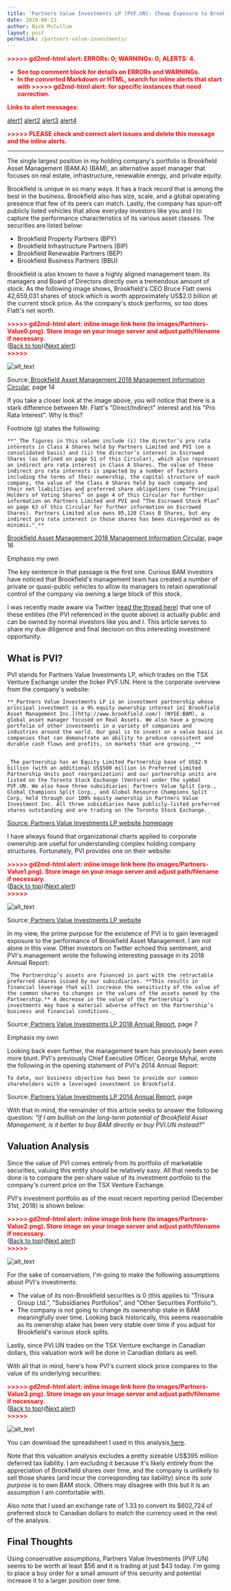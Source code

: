 ```yaml
---
title: 'Partners Value Investments LP (PVF.UN): Cheap Exposure to Brookfield Asset Management'
date: 2019-06-13
author: Nick McCullum
layout: post
permalink: /partners-value-investments/
---
```


<p style="color: red; font-weight: bold">>>>>>  gd2md-html alert:  ERRORs: 0; WARNINGs: 0; ALERTS: 4.</p>
<ul style="color: red; font-weight: bold"><li>See top comment block for details on ERRORs and WARNINGs. <li>In the converted Markdown or HTML, search for inline alerts that start with >>>>>  gd2md-html alert:  for specific instances that need correction.</ul>

<p style="color: red; font-weight: bold">Links to alert messages:</p><a href="#gdcalert1">alert1</a>
<a href="#gdcalert2">alert2</a>
<a href="#gdcalert3">alert3</a>
<a href="#gdcalert4">alert4</a>

<p style="color: red; font-weight: bold">>>>>> PLEASE check and correct alert issues and delete this message and the inline alerts.<hr></p>


The single largest position in my holding company's portfolio is Brookfield Asset Management (BAM.A) (BAM), an alternative asset manager that focuses on real estate, infrastructure, renewable energy, and private equity.

Brookfield is unique in so many ways. It has a track record that is among the best in the business. Brookfield also has size, scale, and a global operating presence that few of its peers can match. Lastly, the company has spun-off publicly listed vehicles that allow everyday investors like you and I to capture the performance characteristics of its various asset classes. The securities are listed below:



*   Brookfield Property Partners (BPY)
*   Brookfield Infrastructure Partners (BIP)
*   Brookfield Renewable Partners (BEP)
*   Brookfield Business Partners (BBU)

Brookfield is also known to have a highly aligned management team. Its managers and Board of Directors directly own a tremendous amount of stock. As the following image shows, Brookfield's CEO Bruce Flatt owns 42,659,031 shares of stock which is worth approximately US$2.0 billion at the current stock price. As the company's stock performs, so too does Flatt's net worth.



<p id="gdcalert1" ><span style="color: red; font-weight: bold">>>>>>  gd2md-html alert: inline image link here (to images/Partners-Value0.png). Store image on your image server and adjust path/filename if necessary. </span><br>(<a href="#">Back to top</a>)(<a href="#gdcalert2">Next alert</a>)<br><span style="color: red; font-weight: bold">>>>>> </span></p>


![alt_text](images/Partners-Value0.png "image_tooltip")


Source:[ Brookfield Asset Management 2018 Management Information Circular](https://bam.brookfield.com/~/media/Files/B/BrookField-BAM-IR-V2/management-information-circular/bam-information-circular-2018-final-english.pdf), page 14

If you take a closer look at the image above, you will notice that there is a stark difference between Mr. Flatt's "Direct/Indirect" interest and his "Pro Rata Interest". Why is this?

Footnote (g) states the following:


    **"_The figures in this column include (i) the director’s pro rata interests in Class A Shares held by Partners Limited and PVI (on a consolidated basis) and (ii) the director’s interest in Escrowed Shares (as defined on page 51 of this Circular), which also represent an indirect pro rata interest in Class A Shares. The value of these indirect pro rata interests is impacted by a number of factors including the terms of their ownership, the capital structure of each company, the value of the Class A Shares held by each company and their net liabilities and preferred share obligations (see “Principal Holders of Voting Shares” on page 4 of this Circular for further information on Partners Limited and PVI and “The Escrowed Stock Plan” on page 63 of this Circular for further information on Escrowed Shares). Partners Limited also owns 85,120 Class B Shares, but any indirect pro rata interest in those shares has been disregarded as de minimis."_**

[Brookfield Asset Management 2018 Management Information Circular](https://bam.brookfield.com/~/media/Files/B/BrookField-BAM-IR-V2/management-information-circular/bam-information-circular-2018-final-english.pdf), page 16

Emphasis my own

The key sentence in that passage is the first one. Curious BAM investors have noticed that Brookfield's management team has created a number of private or quasi-public vehicles to allow its managers to retain operational control of the company via owning a large block of this stock.

I was recently made aware via Twitter ([read the thread here](https://twitter.com/kylerhasson/status/1116571110999379968)) that one of these entities (the PVI referenced in the quote above) is actually public and can be owned by normal investors like you and I. This article serves to share my due diligence and final decision on this interesting investment opportunity.


## **What is PVI?**

PVI stands for Partners Value Investments LP, which trades on the TSX Venture Exchange under the ticker PVF.UN. Here is the corporate overview from the company's website:


    **_Partners Value Investments LP is an investment partnership whose principal investment is a 9% equity ownership interest in[ Brookfield Asset Management Inc.](http://www.brookfield.com/) (NYSE:BAM), a global asset manager focused on Real Assets. We also have a growing portfolio of other investments in a variety of companies and industries around the world. Our goal is to invest on a value basis in companies that can demonstrate an ability to produce consistent and durable cash flows and profits, in markets that are growing._**


    _The partnership has an Equity Limited Partnership base of US$2.9 billion (with an additional US$500 million in Preferred Limited Partnership Units post reorganization) and our partnership units are listed on the Toronto Stock Exchange (Venture) under the symbol PVF.UN. We also have three subsidiaries: Partners Value Split Corp., Global Champions Split Corp., and Global Resource Champions Split Corp, held through our 100% equity ownership in Partners Value Investment Inc. All three subsidiaries have publicly-listed preferred shares outstanding and are trading on the Toronto Stock Exchange._

[Source: Partners Value Investments LP website homepage](https://www.pvii.ca/)

I have always found that organizational charts applied to corporate ownership are useful for understanding complex holding company structures. Fortunately, PVI provides one on their website:



<p id="gdcalert2" ><span style="color: red; font-weight: bold">>>>>>  gd2md-html alert: inline image link here (to images/Partners-Value1.png). Store image on your image server and adjust path/filename if necessary. </span><br>(<a href="#">Back to top</a>)(<a href="#gdcalert3">Next alert</a>)<br><span style="color: red; font-weight: bold">>>>>> </span></p>


![alt_text](images/Partners-Value1.png "image_tooltip")


Source:[ Partners Value Investments LP website](https://www.pvii.ca/corporate-structure)

In my view, the prime purpose for the existence of PVI is to gain leveraged exposure to the performance of Brookfield Asset Management. I am not alone in this view. Other investors on Twitter echoed this sentiment, and PVI's management wrote the following interesting passage in its 2018 Annual Report:


    _The Partnership’s assets are financed in part with the retractable preferred shares issued by our subsidiaries. **This results in financial leverage that will increase the sensitivity of the value of the common shares to changes in the values of the assets owned by the Partnership.** A decrease in the value of the Partnership’s investments may have a material adverse effect on the Partnership’s business and financial conditions._

Source:[ Partners Value Investments LP 2018 Annual Report](https://www.pvii.ca/~/media/Files/P/PVII/financial-reports/annual-reports/q4-18-pvi-lp-annual-report-vF.pdf), page 7

Emphasis my own

Looking back even further, the management team has previously been even more blunt. PVI's previously Chief Executive Officer, George Myhal, wrote the following in the opening statement of PVI's 2014 Annual Report:


    To date, our business objective has been to provide our common shareholders with a leveraged investment in Brookfield.

Source:[ Partners Value Investments LP 2014 Annual Report](https://www.pvii.ca/~/media/Files/P/PVII/financial-reports/annual-reports/annual-2014.pdf), page

With that in mind, the remainder of this article seeks to answer the following question: _"If I am bullish on the long-term potential of Brookfield Asset Management, is it better to buy BAM directly or buy PVI.UN instead?"_


## **Valuation Analysis**

Since the value of PVI comes entirely from its portfolio of marketable securities, valuing this entity should be relatively easy. All that needs to be done is to compare the per-share value of its investment portfolio to the company's current price on the TSX Venture Exchange.

PVI's investment portfolio as of the most recent reporting period (December 31st, 2018) is shown below:



<p id="gdcalert3" ><span style="color: red; font-weight: bold">>>>>>  gd2md-html alert: inline image link here (to images/Partners-Value2.png). Store image on your image server and adjust path/filename if necessary. </span><br>(<a href="#">Back to top</a>)(<a href="#gdcalert4">Next alert</a>)<br><span style="color: red; font-weight: bold">>>>>> </span></p>


![alt_text](images/Partners-Value2.png "image_tooltip")


For the sake of conservatism, I'm going to make the following assumptions about PVI's investments:



*   The value of its non-Brookfield securities is 0 (this applies to "Trisura Group Ltd.", "Subsidiaries Portfolios", and "Other Securities Portfolio").
*   The company is not going to change its ownership stake in BAM meaningfully over time. Looking back historically, this  seems reasonable as its ownership stake has been very stable over time if you adjust for Brookfield's various stock splits.

Lastly, since PVI.UN trades on the TSX Venture exchange in Canadian dollars, this valuation work will be done in Canadian dollars as well.

With all that in mind, here's how PVI's current stock price compares to the value of its underlying securities:



<p id="gdcalert4" ><span style="color: red; font-weight: bold">>>>>>  gd2md-html alert: inline image link here (to images/Partners-Value3.png). Store image on your image server and adjust path/filename if necessary. </span><br>(<a href="#">Back to top</a>)(<a href="#gdcalert5">Next alert</a>)<br><span style="color: red; font-weight: bold">>>>>> </span></p>


![alt_text](images/Partners-Value3.png "image_tooltip")


You can download the spreadsheet I used in this analysis[ here](https://nickmccullum.com/wp-content/uploads/2019/04/PVI-Valuation-Analysis-1.xlsx).

Note that this valuation analysis excludes a pretty sizeable US$395 million deferred tax liability.  I am excluding it because it's likely entirely from the appreciation of Brookfield shares over time, and the company is unlikely to sell those shares (and incur the corresponding tax liability) since its _sole purpose_ is to own BAM stock. Others may disagree with this but it is an assumption I am comfortable with.

Also note that I used an exchange rate of 1.33 to convert its $602,724 of preferred stock to Canadian dollars to match the currency used in the rest of the analysis.


## **Final Thoughts**

Using conservative assumptions, Partners Value Investments (PVF.UN) seems to be worth at least $56 and it is trading at just $43 today. I'm going to place a buy order for a small amount of this security and potential increase it to a larger position over time.
